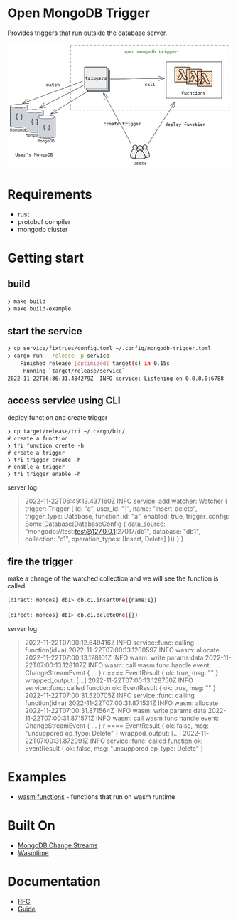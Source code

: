 # Open MongoDB Trigger

Provides triggers that run outside the database server.

![basic arch](rfcs/images/arch01.png)

# Requirements

* rust
* protobuf compiler
* mongodb cluster


# Getting start

## build

```bash
❯ make build
❯ make build-example
```

## start the service

```bash
❯ cp service/fixtrues/config.toml ~/.config/mongodb-trigger.toml
❯ cargo run --release -p service
    Finished release [optimized] target(s) in 0.15s
     Running `target/release/service`
2022-11-22T06:36:31.484279Z  INFO service: Listening on 0.0.0.0:6788

```


## access service using CLI

deploy function and create trigger

```
❯ cp target/release/tri ~/.cargo/bin/
# create a function
❯ tri function create -h
# create a trigger
❯ tri trigger create -h
# enable a trigger
❯ tri trigger enable -h
```

server log

>2022-11-22T06:49:13.437160Z  INFO service: add watcher: Watcher { trigger: Trigger { id: "a", user_id: "1", name: "insert-delete", trigger_type: Database, function_id: "a", enabled: true, trigger_config: Some(Database(DatabaseConfig { data_source: "mongodb://test:test@127.0.0.1:27017/db1", database: "db1", collection: "c1", operation_types: [Insert, Delete] })) } }


## fire the trigger

make a change of the watched collection and we will see the function is called.

```bash
[direct: mongos] db1> db.c1.insertOne({name:1})

[direct: mongos] db1> db.c1.deleteOne({})
```

server log

> 2022-11-22T07:00:12.649416Z  INFO service::func: calling function(id=a)
2022-11-22T07:00:13.128059Z  INFO wasm: allocate
2022-11-22T07:00:13.128101Z  INFO wasm: write params data
2022-11-22T07:00:13.128107Z  INFO wasm: call wasm func
handle event: ChangeStreamEvent { ... }
r ==== EventResult { ok: true, msg: "" }
wrapped_output: [...]
2022-11-22T07:00:13.128750Z  INFO service::func: called function ok: EventResult { ok: true, msg: "" }
2022-11-22T07:00:31.520705Z  INFO service::func: calling function(id=a)
2022-11-22T07:00:31.871531Z  INFO wasm: allocate
2022-11-22T07:00:31.871564Z  INFO wasm: write params data
2022-11-22T07:00:31.871571Z  INFO wasm: call wasm func
handle event: ChangeStreamEvent { ... }
r ==== EventResult { ok: false, msg: "unsuppored op_type: Delete" }
wrapped_output: [...]
2022-11-22T07:00:31.872091Z  INFO service::func: called function ok: EventResult { ok: false, msg: "unsuppored op_type: Delete" }

# Examples

- [wasm functions](examples/wasm/README.md) - functions that run on wasm runtime


# Built On

- [MongoDB Change Streams](https://www.mongodb.com/docs/manual/changeStreams/#change-streams)
- [Wasmtime](https://github.com/bytecodealliance/wasmtime)

# Documentation

- [RFC](rfcs)
- [Guide](https://joeyscat.github.io/open-mongodb-trigger/)
